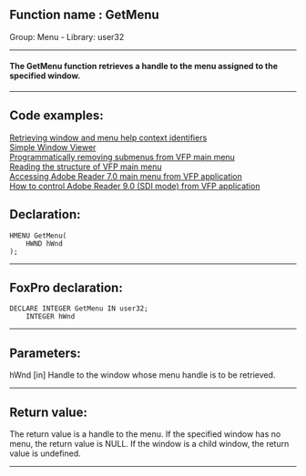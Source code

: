 
## Function name : GetMenu
Group: Menu - Library: user32    
***  


#### The GetMenu function retrieves a handle to the menu assigned to the specified window. 
***  


## Code examples:
[Retrieving window and menu help context identifiers](../../samples/sample_025.md)  
[Simple Window Viewer](../../samples/sample_057.md)  
[Programmatically removing submenus from VFP main menu](../../samples/sample_258.md)  
[Reading the structure of VFP main menu](../../samples/sample_337.md)  
[Accessing Adobe Reader 7.0 main menu from VFP application](../../samples/sample_495.md)  
[How to control Adobe Reader 9.0 (SDI mode) from VFP application](../../samples/sample_550.md)  

## Declaration:
```foxpro  
HMENU GetMenu(
	HWND hWnd
);  
```  
***  


## FoxPro declaration:
```foxpro  
DECLARE INTEGER GetMenu IN user32;
	INTEGER hWnd  
```  
***  


## Parameters:
hWnd
[in] Handle to the window whose menu handle is to be retrieved.   
***  


## Return value:
The return value is a handle to the menu. If the specified window has no menu, the return value is NULL. If the window is a child window, the return value is undefined.  
***  

